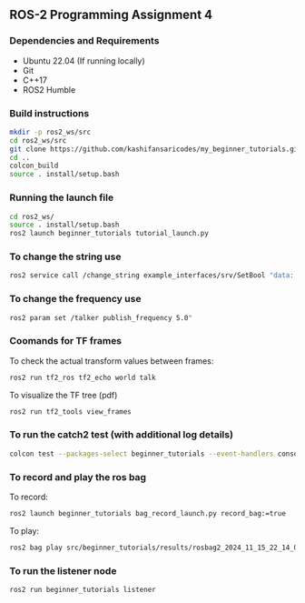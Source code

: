 ## ROS-2 Programming Assignment 4

### Dependencies and Requirements

- Ubuntu 22.04 (If running locally)
- Git
- C++17
- ROS2 Humble


### Build instructions

```bash
mkdir -p ros2_ws/src
cd ros2_ws/src
git clone https://github.com/kashifansaricodes/my_beginner_tutorials.git
cd ..
colcon_build
source . install/setup.bash
```

### Running the launch file

```bash
cd ros2_ws/
source . install/setup.bash
ros2 launch beginner_tutorials tutorial_launch.py
```
### To change the string use

```bash
ros2 service call /change_string example_interfaces/srv/SetBool "data: true"
```

### To change the frequency use

```bash
ros2 param set /talker publish_frequency 5.0"
```

### Coomands for TF frames
To check the actual transform values between frames:
```bash
ros2 run tf2_ros tf2_echo world talk
```
To visualize the TF tree (pdf)
```bash
ros2 run tf2_tools view_frames
```

### To run the catch2 test (with additional log details)

```bash
colcon test --packages-select beginner_tutorials --event-handlers console_direct+
```

### To record and play the ros bag

To record:
```bash
ros2 launch beginner_tutorials bag_record_launch.py record_bag:=true
```

To play:
```bash
ros2 bag play src/beginner_tutorials/results/rosbag2_2024_11_15_22_14_00
```

### To run the listener node

```bash
ros2 run beginner_tutorials listener
```



